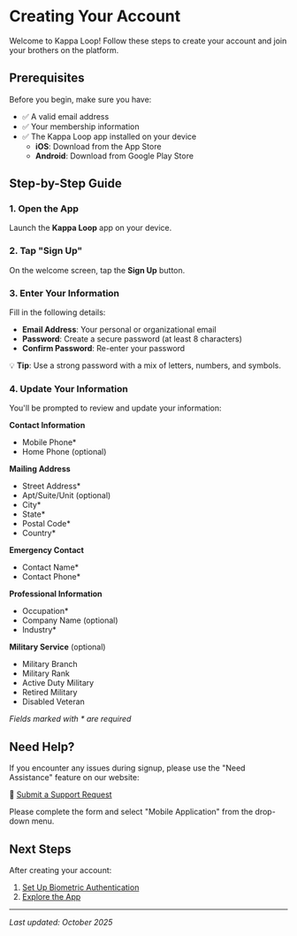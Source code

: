 # Creating Your Account

Welcome to Kappa Loop! Follow these steps to create your account and join your brothers on the platform.

## Prerequisites

Before you begin, make sure you have:

* ✅ A valid email address
* ✅ Your membership information
* ✅ The Kappa Loop app installed on your device
  * **iOS**: Download from the App Store
  * **Android**: Download from Google Play Store

## Step-by-Step Guide

### 1. Open the App

Launch the **Kappa Loop** app on your device.

### 2. Tap "Sign Up"

On the welcome screen, tap the **Sign Up** button.

### 3. Enter Your Information

Fill in the following details:

* **Email Address**: Your personal or organizational email
* **Password**: Create a secure password (at least 8 characters)
* **Confirm Password**: Re-enter your password

💡 **Tip**: Use a strong password with a mix of letters, numbers, and symbols.

### 4. Update Your Information

You'll be prompted to review and update your information:

**Contact Information**
* Mobile Phone*
* Home Phone (optional)

**Mailing Address**
* Street Address*
* Apt/Suite/Unit (optional)
* City*
* State*
* Postal Code*
* Country*

**Emergency Contact**
* Contact Name*
* Contact Phone*

**Professional Information**
* Occupation*
* Company Name (optional)
* Industry*

**Military Service** (optional)
* Military Branch
* Military Rank
* Active Duty Military
* Retired Military
* Disabled Veteran

_Fields marked with * are required_

## Need Help?

If you encounter any issues during signup, please use the "Need Assistance" feature on our website:

🔗 [Submit a Support Request](https://www.kappaalphapsi1911.com/need-assistance/)

Please complete the form and select "Mobile Application" from the drop-down menu.

## Next Steps

After creating your account:

1. [Set Up Biometric Authentication](../profile/biometric-auth.md)
2. [Explore the App](navigation.md)

---

_Last updated: October 2025_
